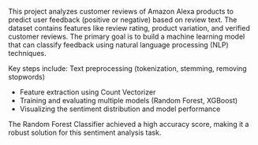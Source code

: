 This project analyzes customer reviews of Amazon Alexa products to predict user feedback (positive or negative) based on review text. The dataset contains features like review rating, product variation, and verified customer reviews. The primary goal is to build a machine learning model that can classify feedback using natural language processing (NLP) techniques.

Key steps include:
Text preprocessing (tokenization, stemming, removing stopwords)
- Feature extraction using Count Vectorizer
- Training and evaluating multiple models (Random Forest, XGBoost)
- Visualizing the sentiment distribution and model performance

The Random Forest Classifier achieved a high accuracy score, making it a robust solution for this sentiment analysis task.

